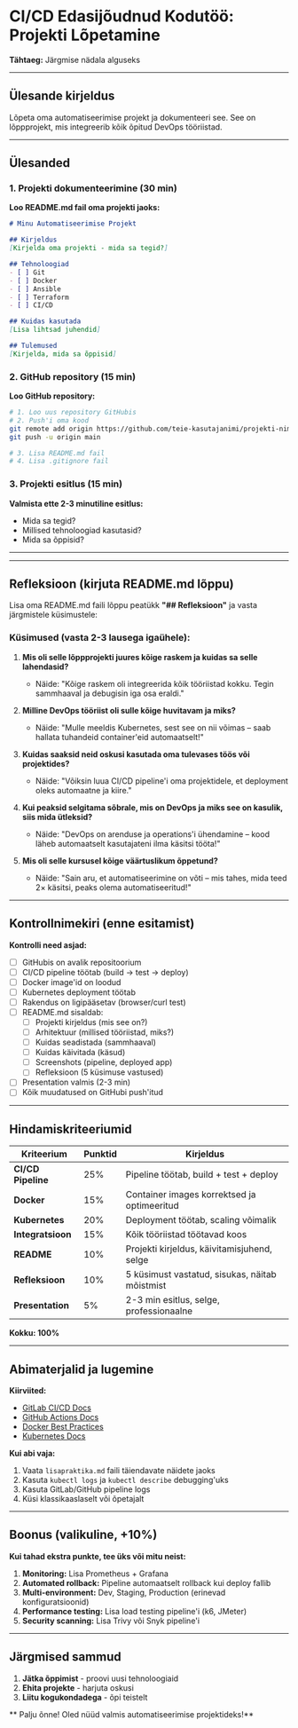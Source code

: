 #  CI/CD Edasijõudnud Kodutöö: Projekti Lõpetamine

**Tähtaeg:** Järgmise nädala alguseks  


---

##  Ülesande kirjeldus

Lõpeta oma automatiseerimise projekt ja dokumenteeri see. See on lõppprojekt, mis integreerib kõik õpitud DevOps tööriistad.

---

##  **Ülesanded**

### 1. Projekti dokumenteerimine (30 min)

**Loo README.md fail oma projekti jaoks:**

```markdown
# Minu Automatiseerimise Projekt

## Kirjeldus
[Kirjelda oma projekti - mida sa tegid?]

## Tehnoloogiad
- [ ] Git
- [ ] Docker
- [ ] Ansible
- [ ] Terraform
- [ ] CI/CD

## Kuidas kasutada
[Lisa lihtsad juhendid]

## Tulemused
[Kirjelda, mida sa õppisid]
```

### 2. GitHub repository (15 min)

**Loo GitHub repository:**
```bash
# 1. Loo uus repository GitHubis
# 2. Push'i oma kood
git remote add origin https://github.com/teie-kasutajanimi/projekti-nimi.git
git push -u origin main

# 3. Lisa README.md fail
# 4. Lisa .gitignore fail
```

### 3. Projekti esitlus (15 min)

**Valmista ette 2-3 minutiline esitlus:**
- Mida sa tegid?
- Millised tehnoloogiad kasutasid?
- Mida sa õppisid?

---

 

---

##  Refleksioon (kirjuta README.md lõppu)

Lisa oma README.md faili lõppu peatükk **"## Refleksioon"** ja vasta järgmistele küsimustele:

### Küsimused (vasta 2-3 lausega igaühele):

1. **Mis oli selle lõppprojekti juures kõige raskem ja kuidas sa selle lahendasid?**
   - Näide: "Kõige raskem oli integreerida kõik tööriistad kokku. Tegin sammhaaval ja debugisin iga osa eraldi."

2. **Milline DevOps tööriist oli sulle kõige huvitavam ja miks?**
   - Näide: "Mulle meeldis Kubernetes, sest see on nii võimas – saab hallata tuhandeid container'eid automaatselt!"

3. **Kuidas saaksid neid oskusi kasutada oma tulevases töös või projektides?**
   - Näide: "Võiksin luua CI/CD pipeline'i oma projektidele, et deployment oleks automaatne ja kiire."

4. **Kui peaksid selgitama sõbrale, mis on DevOps ja miks see on kasulik, siis mida ütleksid?**
   - Näide: "DevOps on arenduse ja operations'i ühendamine – kood läheb automaatselt kasutajateni ilma käsitsi tööta!"

5. **Mis oli selle kursusel kõige väärtuslikum õppetund?**
   - Näide: "Sain aru, et automatiseerimine on võti – mis tahes, mida teed 2× käsitsi, peaks olema automatiseeritud!"

---

##  Kontrollnimekiri (enne esitamist)

**Kontrolli need asjad:**

- [ ] GitHubis on avalik repositoorium
- [ ] CI/CD pipeline töötab (build → test → deploy)
- [ ] Docker image'id on loodud
- [ ] Kubernetes deployment töötab
- [ ] Rakendus on ligipääsetav (browser/curl test)
- [ ] README.md sisaldab:
  - [ ] Projekti kirjeldus (mis see on?)
  - [ ] Arhitektuur (millised tööriistad, miks?)
  - [ ] Kuidas seadistada (sammhaaval)
  - [ ] Kuidas käivitada (käsud)
  - [ ] Screenshots (pipeline, deployed app)
  - [ ] Refleksioon (5 küsimuse vastused)
- [ ] Presentation valmis (2-3 min)
- [ ] Kõik muudatused on GitHubi push'itud

---

##  Hindamiskriteeriumid

| Kriteerium | Punktid | Kirjeldus |
|------------|---------|-----------|
| **CI/CD Pipeline** | 25% | Pipeline töötab, build + test + deploy |
| **Docker** | 15% | Container images korrektsed ja optimeeritud |
| **Kubernetes** | 20% | Deployment töötab, scaling võimalik |
| **Integratsioon** | 15% | Kõik tööriistad töötavad koos |
| **README** | 10% | Projekti kirjeldus, käivitamisjuhend, selge |
| **Refleksioon** | 10% | 5 küsimust vastatud, sisukas, näitab mõistmist |
| **Presentation** | 5% | 2-3 min esitlus, selge, professionaalne |

**Kokku: 100%**

---

##  Abimaterjalid ja lugemine

**Kiirviited:**
- [GitLab CI/CD Docs](https://docs.gitlab.com/ee/ci/)
- [GitHub Actions Docs](https://docs.github.com/en/actions)
- [Docker Best Practices](https://docs.docker.com/develop/dev-best-practices/)
- [Kubernetes Docs](https://kubernetes.io/docs/home/)

**Kui abi vaja:**
1. Vaata `lisapraktika.md` faili täiendavate näidete jaoks
2. Kasuta `kubectl logs` ja `kubectl describe` debugging'uks
3. Kasuta GitLab/GitHub pipeline logs
4. Küsi klassikaaslaselt või õpetajalt

---

##  Boonus (valikuline, +10%)

**Kui tahad ekstra punkte, tee üks või mitu neist:**

1. **Monitoring:** Lisa Prometheus + Grafana
2. **Automated rollback:** Pipeline automaatselt rollback kui deploy fallib
3. **Multi-environment:** Dev, Staging, Production (erinevad konfiguratsioonid)
4. **Performance testing:** Lisa load testing pipeline'i (k6, JMeter)
5. **Security scanning:** Lisa Trivy või Snyk pipeline'i

---

##  **Järgmised sammud**

1. **Jätka õppimist** - proovi uusi tehnoloogiaid
2. **Ehita projekte** - harjuta oskusi
3. **Liitu kogukondadega** - õpi teistelt

** Palju õnne! Oled nüüd valmis automatiseerimise projektideks!**
